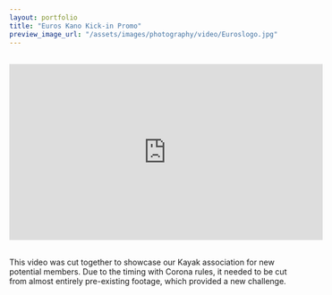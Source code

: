 ```yaml
---
layout: portfolio
title: "Euros Kano Kick-in Promo"
preview_image_url: "/assets/images/photography/video/Euroslogo.jpg"
---
```


<br/>

<iframe width="560" height="315"
src="https://www.youtube.com/embed/2IklRQJyyZg"
frameborder="0" 
allow="accelerometer; autoplay; encrypted-media; gyroscope; picture-in-picture"
allowfullscreen></iframe>


<br/>
<br/>

This video was cut together to showcase our Kayak association for new potential members. Due to the timing with Corona rules, it needed to be cut from almost entirely pre-existing footage, which provided a new challenge.

